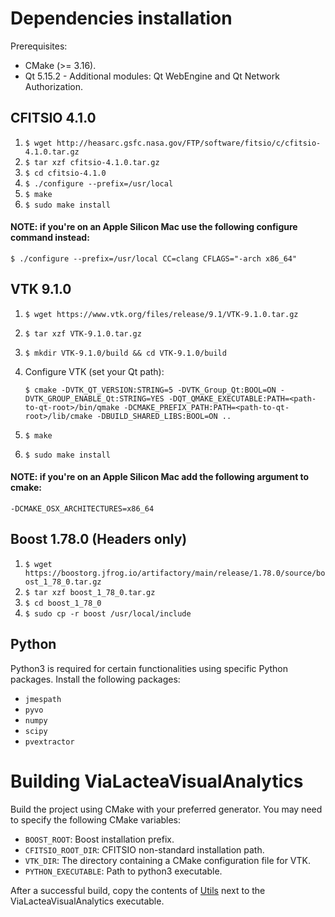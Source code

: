# Dependencies installation
Prerequisites:
- CMake (>= 3.16).
- Qt 5.15.2 - Additional modules: Qt WebEngine and Qt Network Authorization.

## CFITSIO 4.1.0
1. `$ wget http://heasarc.gsfc.nasa.gov/FTP/software/fitsio/c/cfitsio-4.1.0.tar.gz`
1. `$ tar xzf cfitsio-4.1.0.tar.gz`
1. `$ cd cfitsio-4.1.0`
1. `$ ./configure --prefix=/usr/local`
1. `$ make`
1. `$ sudo make install`

#### NOTE: if you're on an Apple Silicon Mac use the following configure command instead:
`$ ./configure --prefix=/usr/local CC=clang CFLAGS="-arch x86_64"`

## VTK 9.1.0
1. `$ wget https://www.vtk.org/files/release/9.1/VTK-9.1.0.tar.gz`
1. `$ tar xzf VTK-9.1.0.tar.gz`
1. `$ mkdir VTK-9.1.0/build && cd VTK-9.1.0/build`
1. Configure VTK (set your Qt path):

     `$ cmake -DVTK_QT_VERSION:STRING=5 -DVTK_Group_Qt:BOOL=ON -DVTK_GROUP_ENABLE_Qt:STRING=YES -DQT_QMAKE_EXECUTABLE:PATH=<path-to-qt-root>/bin/qmake -DCMAKE_PREFIX_PATH:PATH=<path-to-qt-root>/lib/cmake -DBUILD_SHARED_LIBS:BOOL=ON ..`
1. `$ make`
1. `$ sudo make install`

#### NOTE: if you're on an Apple Silicon Mac add the following argument to cmake:
`-DCMAKE_OSX_ARCHITECTURES=x86_64`


## Boost 1.78.0 (Headers only)
1. `$ wget https://boostorg.jfrog.io/artifactory/main/release/1.78.0/source/boost_1_78_0.tar.gz`
1. `$ tar xzf boost_1_78_0.tar.gz`
1. `$ cd boost_1_78_0`
1. `$ sudo cp -r boost /usr/local/include`

## Python
Python3 is required for certain functionalities using specific Python packages. Install the following packages:
- `jmespath`
- `pyvo`
- `numpy`
- `scipy`
- `pvextractor`

# Building ViaLacteaVisualAnalytics
Build the project using CMake with your preferred generator. You may need to specify the following CMake variables:
- `BOOST_ROOT`: Boost installation prefix.
- `CFITSIO_ROOT_DIR`: CFITSIO non-standard installation path.
- `VTK_DIR`: The directory containing a CMake configuration file for VTK.
- `PYTHON_EXECUTABLE`: Path to python3 executable.

After a successful build, copy the contents of [Utils](Utils) next to the ViaLacteaVisualAnalytics executable.
